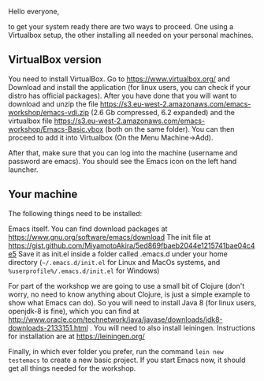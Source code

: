 Hello everyone,

to get your system ready there are two ways to proceed. One using a Virtualbox setup, the other installing all needed on your personal machines.

## VirtualBox version
You need to install VirtualBox. Go to https://www.virtualbox.org/ and Download and install the application (for linux users, you can check if your distro has official packages). After you have done that you will want to download and unzip the file https://s3.eu-west-2.amazonaws.com/emacs-workshop/emacs-vdi.zip (2.6 Gb compressed, 6.2 expanded) and the virtualbox file https://s3.eu-west-2.amazonaws.com/emacs-workshop/Emacs-Basic.vbox (both on the same folder). You can then proceed to add it into Virtualbox (On the Menu Machine->Add).

After that, make sure that you can log into the machine (username and password are emacs). You should see the Emacs icon on the left hand launcher.

## Your machine
The following things need to be installed:

Emacs itself. You can find download packages at https://www.gnu.org/software/emacs/download
The init file at https://gist.github.com/MiyamotoAkira/5ed869fbaeb2044e1215741bae04c4e5  Save it as init.el inside a folder called .emacs.d under your home directory (`~/.emacs.d/init.el` for Linux and MacOs systems, and `%userprofile%/.emacs.d/init.el` for Windows)

For part of the workshop we are going to use a small bit of Clojure (don't worry, no need to know anything about Clojure, is just a simple example to show what Emacs can do). So you will need to install Java 8 (for linux users, openjdk-8 is fine), which you can find at http://www.oracle.com/technetwork/java/javase/downloads/jdk8-downloads-2133151.html . You will need to also install leiningen. Instructions for installation are at https://leiningen.org/

Finally, in which ever folder you prefer, run the command `lein new testemacs` to create a new basic project.
If you start Emacs now, it should get all things needed for the workshop.


